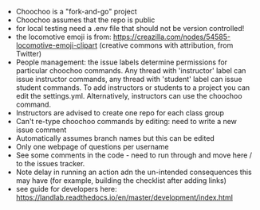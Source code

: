 

- Choochoo is a "fork-and-go" project
- Choochoo assumes that the repo is public
- for local testing need a .env file that should not be version controlled!
- the locomotive emoji is from: https://creazilla.com/nodes/54585-locomotive-emoji-clipart (creative commons with attribution, from Twitter)
- People management: the issue labels determine permissions for particular choochoo commands. Any thread with 'instructor' label can issue instructor commands, any thread with 'student' label can issue student commands. To add instructors or students to a project you can edit the settings.yml. Alternatively, instructors can use the choochoo command.
- Instructors are advised to create one repo for each class group
- Can't re-type choochoo commands by editing:  need to write a new issue comment
- Automatically assumes branch names but this can be edited
- Only one webpage of questions per username
- See some comments in the code - need to run through and move here / to the issues tracker.
- Note delay in running an action adn the un-intended consequences this may have (for example, building the checklist after adding links)
- see guide for developers here: https://landlab.readthedocs.io/en/master/development/index.html
